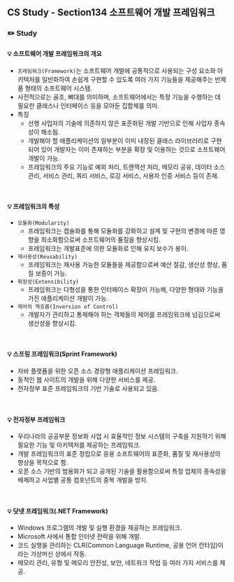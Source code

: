 ## CS Study - Section134 소프트웨어 개발 프레임워크
### ✏️ Study
#### 💡 소프트웨어 개발 프레임워크의 개요
- `프레임워크(Framework)`는 소프트웨어 개발에 공통적으로 사용되는 구성 요소와 아키텍처를 일반화하여 손쉽게 구현할 수 있도록 여러 가지 기능들을 제공해주는 반제품 형태의 소프트웨어 시스템.
- 사전적으로는 골조, 뼈대를 의미하며, 소프트웨어에서는 특정 기능을 수행하는 데 필요한 클래스나 인터페이스 등을 모아둔 집합체를 의미.
- 특징
  - 선행 사업자의 기술에 의존하지 않은 표준화된 개발 기반으로 인해 사업자 종속성이 해소됨.
  - 개발해야 할 애플리케이션의 일부분이 이미 내장된 클래스 라이브러리로 구현되어 있어 개발자는 이미 존재하는 부분을 확장 및 이용하는 것으로 소프트웨어 개발이 가능.
  - 프레임워크의 주요 기능로 예외 처리, 트랜잭션 처리, 메모리 공유, 데이터 소스 관리, 서비스 관리, 쿼리 서비스, 로깅 서비스, 사용자 인증 서비스 등이 존재.
<br>

#### 💡 프레임워크의 특성
- `모듈화(Modularity)`
  - 프레임워크는 캡슐화를 통해 모듈화를 강화하고 설계 및 구현의 변경에 따른 영향을 최소화함으로써 소프트웨어의 품질을 향상시킴.
  - 프레임워크는 개발표준에 의한 모듈화로 인해 유지 보수가 용이.
- `재사용성(Reusability)`
  - 프레임워크는 재사용 가능한 모듈들을 제공함으로써 예산 절감, 생산성 향상, 품질 보증이 가능.
- `확장성(Extensibility)`
  - 프레임워크는 다형성을 통한 인터페이스 확장이 가능해, 다양한 형태와 기능을 가진 애플리케이션 개발이 가능.
- `제어의 역흐름(Inversion of Control)`
  - 개발자가 관리하고 통제해야 하는 객체들의 제어를 프레임워크에 넘김으로써 생산성을 향상시킴.
<br>

#### 💡 스프링 프레임워크(Sprint Framework)
- 자바 플랫폼을 위한 오픈 소스 경량형 애플리케이션 프레임워크.
- 동적인 웹 사이트의 개발을 위해 다양한 서비스를 제공.
- 전자정부 표준 프레임워크의 기반 기술로 사용되고 있음.
<br>

#### 💡 전자정부 프레임워크
- 우리나라의 공공부문 정보화 사업 시 효율적인 정보 시스템의 구축을 지원하기 위해 필요한 기능 및 아키텍처를 제공하는 프레임워크.
- 개발 프레임워크의 표준 정립으로 응용 소프트웨어의 표준화, 품질 및 재사용성의 향상을 목적으로 함.
- 오픈 소스 기반의 범용화가 되고 공개된 기술을 활용함으로써 특정 업체의 종속성을 배제하고 사업별 공통 컴포넌트의 중복 개발을 방지.
<br>

#### 💡 닷넷 프레임워크(.NET Framework)
- Windows 프로그램의 개발 및 실행 환경을 제공하는 프레임워크.
- Microsoft 사에서 통합 인터넷 전략을 위해 개발.
- 코드 실행을 관리하는 CLR(Common Language Runtime, 공용 언어 런타임)이라는 가상머신 상에서 작동.
- 메모리 관리, 유형 및 메모리 안전성, 보안, 네트워크 작업 등 여러 가지 서비스를 제공.
